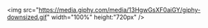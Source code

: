 <img src="https://media.giphy.com/media/13HgwGsXF0aiGY/giphy-downsized.gif" width="100%" height:"720px" />
